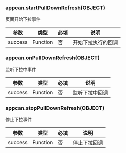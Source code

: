 ### appcan.startPullDownRefresh(OBJECT)

页面开始下拉事件

参数 | 类型 | 必填 | 说明
---|---|---|---
success | Function | 否 | 开始下拉执行的回调

### appcan.onPullDownRefresh(OBJECT)

监听下拉中事件

参数 | 类型 | 必填 | 说明
---|---|---|---
success | Function | 否 | 监听下拉中回调

### appcan.stopPullDownRefresh(OBJECT)

停止下拉事件

参数 | 类型 | 必填 | 说明
---|---|---|---
success | Function | 否 |停止下拉回调



